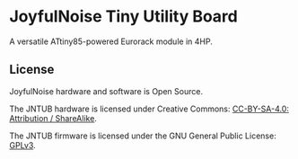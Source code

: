 # JoyfulNoise Tiny Utility Board

A versatile ATtiny85-powered Eurorack module in 4HP.

## License

JoyfulNoise hardware and software is Open Source.

The JNTUB hardware is licensed under Creative Commons: [CC-BY-SA-4.0: Attribution / ShareAlike](https://creativecommons.org/licenses/by-sa/4.0/).

The JNTUB firmware is licensed under the GNU General Public License: [GPLv3](https://www.gnu.org/licenses/gpl-3.0-standalone.html).
